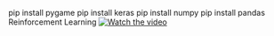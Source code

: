 pip install pygame
pip install keras
pip install numpy
pip install pandas
Reinforcement Learning
[![Watch the video](https://img.youtube.com/vi/T-D1KVIuvjA/maxresdefault.jpg)](https://www.youtube.com/watch?v=-MLmYwFWtr8&t=3s)
